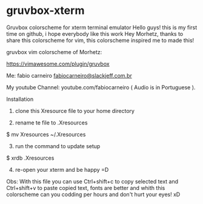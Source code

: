 # gruvbox-xterm
Gruvbox colorscheme for xterm terminal emulator
Hello guys! this is my first time on github, i hope everybody like this work
Hey Morhetz, thanks to share this colorscheme for vim, this colorscheme inspired me to made this!

gruvbox vim colorscheme of Morhetz:

https://vimawesome.com/plugin/gruvbox

Me: fabio carneiro <fabiocarneiro@slackjeff.com.br>

My youtube Channel: youtube.com/fabiocarneiro  ( Audio is in Portuguese ).

Installation

1) clone this Xresource file to your home directory

2) rename te file to .Xresources

$ mv Xresources ~/.Xresources

3) run the command to update setup

$ xrdb .Xresources

4) re-open your xterm and be happy =D

Obs: With this file you can use Ctrl+shift+c to copy selected text and Ctrl+shift+v to paste copied text, fonts are better and whith this colorscheme can you codding per hours and don't hurt your eyes! xD

